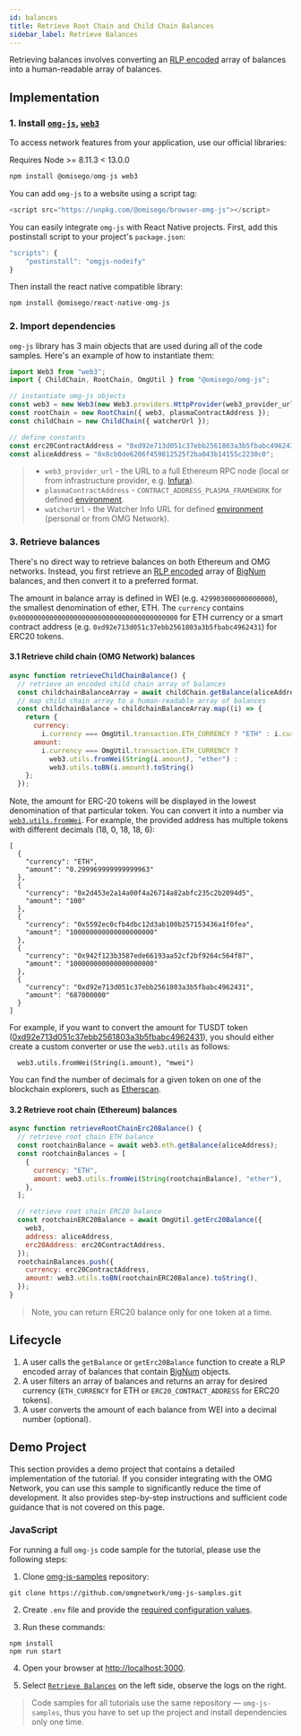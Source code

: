 ```yaml
---
id: balances
title: Retrieve Root Chain and Child Chain Balances
sidebar_label: Retrieve Balances
---
```


Retrieving balances involves converting an [RLP encoded](https://github.com/ethereum/wiki/wiki/RLP) array of balances into a human-readable array of balances.

## Implementation

### 1. Install [`omg-js`](https://github.com/omgnetwork/omg-js), [`web3`](https://github.com/ethereum/web3.js)

To access network features from your application, use our official libraries:

<!--DOCUSAURUS_CODE_TABS-->

<!-- Node -->

Requires Node >= 8.11.3 < 13.0.0

```js
npm install @omisego/omg-js web3
```

<!-- Browser -->

You can add `omg-js` to a website using a script tag:

```js
<script src="https://unpkg.com/@omisego/browser-omg-js"></script>
```

<!-- React Native -->

You can easily integrate `omg-js` with React Native projects. First, add this postinstall script to your project's `package.json`:

```js
"scripts": {
    "postinstall": "omgjs-nodeify"
}
```

Then install the react native compatible library:

```js
npm install @omisego/react-native-omg-js
```

<!--END_DOCUSAURUS_CODE_TABS-->

<!--DOCUSAURUS_CODE_TABS-->
<!-- JavaScript (ESNext) -->

### 2. Import dependencies

`omg-js` library has 3 main objects that are used during all of the code samples. Here's an example of how to instantiate them:

```js
import Web3 from "web3";
import { ChildChain, RootChain, OmgUtil } from "@omisego/omg-js";

// instantiate omg-js objects
const web3 = new Web3(new Web3.providers.HttpProvider(web3_provider_url));
const rootChain = new RootChain({ web3, plasmaContractAddress });
const childChain = new ChildChain({ watcherUrl });

// define constants
const erc20ContractAddress = "0xd92e713d051c37ebb2561803a3b5fbabc4962431";
const aliceAddress = "0x8cb0de6206f459812525f2ba043b14155c2230c0";
```

> - `web3_provider_url` - the URL to a full Ethereum RPC node (local or from infrastructure provider, e.g. [Infura](https://infura.io/)).
> - `plasmaContractAddress` - `CONTRACT_ADDRESS_PLASMA_FRAMEWORK` for defined [environment](/environments).
> - `watcherUrl` - the Watcher Info URL for defined [environment](/environments) (personal or from OMG Network).

### 3. Retrieve balances

There's no direct way to retrieve balances on both Ethereum and OMG networks. Instead, you first retrieve an [RLP encoded](https://github.com/ethereum/wiki/wiki/RLP) array of [BigNum](https://github.com/indutny/bn.js) balances, and then convert it to a preferred format.

The amount in balance array is defined in WEI (e.g. `429903000000000000`), the smallest denomination of ether, ETH. The `currency` contains `0x0000000000000000000000000000000000000000` for ETH currency or a smart contract address (e.g. `0xd92e713d051c37ebb2561803a3b5fbabc4962431`) for ERC20 tokens.

#### 3.1 Retrieve child chain (OMG Network) balances

```js
async function retrieveChildChainBalance() {
  // retrieve an encoded child chain array of balances
  const childchainBalanceArray = await childChain.getBalance(aliceAddress);
  // map child chain array to a human-readable array of balances
  const childchainBalance = childchainBalanceArray.map((i) => {
    return {
      currency:
        i.currency === OmgUtil.transaction.ETH_CURRENCY ? "ETH" : i.currency,
      amount:
        i.currency === OmgUtil.transaction.ETH_CURRENCY ?
          web3.utils.fromWei(String(i.amount), "ether") :
          web3.utils.toBN(i.amount).toString()
    };
  });
```

Note, the amount for ERC-20 tokens will be displayed in the lowest denomination of that particular token. You can convert it into a number via [`web3.utils.fromWei`](https://web3js.readthedocs.io/en/v1.2.11/web3-utils.html#fromwei). For example, the provided address has multiple tokens with different decimals (18, 0, 18, 18, 6):

```
[
  {
    "currency": "ETH",
    "amount": "0.299969999999999963"
  },
  {
    "currency": "0x2d453e2a14a00f4a26714a82abfc235c2b2094d5",
    "amount": "100"
  },
  {
    "currency": "0x5592ec0cfb4dbc12d3ab100b257153436a1f0fea",
    "amount": "100000000000000000000"
  },
  {
    "currency": "0x942f123b3587ede66193aa52cf2bf9264c564f87",
    "amount": "100000000000000000000"
  },
  {
    "currency": "0xd92e713d051c37ebb2561803a3b5fbabc4962431",
    "amount": "687000000"
  }
]
```

For example, if you want to convert the amount for TUSDT token ([0xd92e713d051c37ebb2561803a3b5fbabc4962431](https://rinkeby.etherscan.io/token/0xd92e713d051c37ebb2561803a3b5fbabc4962431)), you should either create a custom converter or use the `web3.utils` as follows:

```
  web3.utils.fromWei(String(i.amount), "mwei")
```

You can find the number of decimals for a given token on one of the blockchain explorers, such as [Etherscan](https://rinkeby.etherscan.io).

#### 3.2 Retrieve root chain (Ethereum) balances

```js
async function retrieveRootChainErc20Balance() {
  // retrieve root chain ETH balance
  const rootchainBalance = await web3.eth.getBalance(aliceAddress);
  const rootchainBalances = [
    {
      currency: "ETH",
      amount: web3.utils.fromWei(String(rootchainBalance), "ether"),
    },
  ];

  // retrieve root chain ERC20 balance
  const rootchainERC20Balance = await OmgUtil.getErc20Balance({
    web3,
    address: aliceAddress,
    erc20Address: erc20ContractAddress,
  });
  rootchainBalances.push({
    currency: erc20ContractAddress,
    amount: web3.utils.toBN(rootchainERC20Balance).toString(),
  });
}
```

> Note, you can return ERC20 balance only for one token at a time.

<!--END_DOCUSAURUS_CODE_TABS-->

## Lifecycle

1. A user calls the `getBalance` or `getErc20Balance` function to create a RLP encoded array of balances that contain [BigNum](https://github.com/indutny/bn.js) objects.
2. A user filters an array of balances and returns an array for desired currency (`ETH_CURRENCY` for ETH or `ERC20_CONTRACT_ADDRESS` for ERC20 tokens).
3. A user converts the amount of each balance from WEI into a decimal number (optional).

## Demo Project

This section provides a demo project that contains a detailed implementation of the tutorial. If you consider integrating with the OMG Network, you can use this sample to significantly reduce the time of development. It also provides step-by-step instructions and sufficient code guidance that is not covered on this page.

### JavaScript

For running a full `omg-js` code sample for the tutorial, please use the following steps:

1. Clone [omg-js-samples](https://github.com/omgnetwork/omg-js-samples) repository:

```
git clone https://github.com/omgnetwork/omg-js-samples.git
```

2. Create `.env` file and provide the [required configuration values](https://github.com/omgnetwork/omg-js-samples/tree/master#setup).

3. Run these commands:

```
npm install
npm run start
```

4. Open your browser at [http://localhost:3000](http://localhost:3000). 

5. Select [`Retrieve Balances`](https://github.com/omgnetwork/omg-js-samples/tree/master/app/01-balances) on the left side, observe the logs on the right.

> Code samples for all tutorials use the same repository — `omg-js-samples`, thus you have to set up the project and install dependencies only one time.
